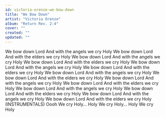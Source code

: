 ```yaml
---
id: victoria-orenze-we-bow-down
title: "We Bow Down"
artist: "Victoria Orenze"
album: "Return Rev. 2:4"
cover: ""
created: ""
updated: ""
---
```


We bow down Lord
And with the angels we cry Holy
We bow down Lord
And with the elders we cry Holy
We bow down Lord
And with the angels we cry Holy
We bow down Lord
And with the elders we cry Holy
We bow down Lord
And with the angels we cry Holy
We bow down Lord
And with the elders we cry Holy
We bow down Lord
And with the angels we cry Holy
We bow down Lord
And with the elders we cry Holy
We bow down Lord
And with the angels we cry Holy
We bow down Lord
And with the elders we cry Holy
We bow down Lord
And with the angels we cry Holy
We bow down Lord
And with the elders we cry Holy
We bow down Lord
And with the angels we cry Holy
We bow down Lord
And with the elders we cry Holy
(INSTRUMENTALS)
Oooh
We cry Holy... Holy
We cry Holy... Holy
We cry Holy